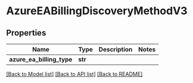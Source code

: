 # AzureEABillingDiscoveryMethodV3

## Properties
Name | Type | Description | Notes
------------ | ------------- | ------------- | -------------
**azure_ea_billing_type** | **str** |  | 

[[Back to Model list]](../README.md#documentation-for-models) [[Back to API list]](../README.md#documentation-for-api-endpoints) [[Back to README]](../README.md)

